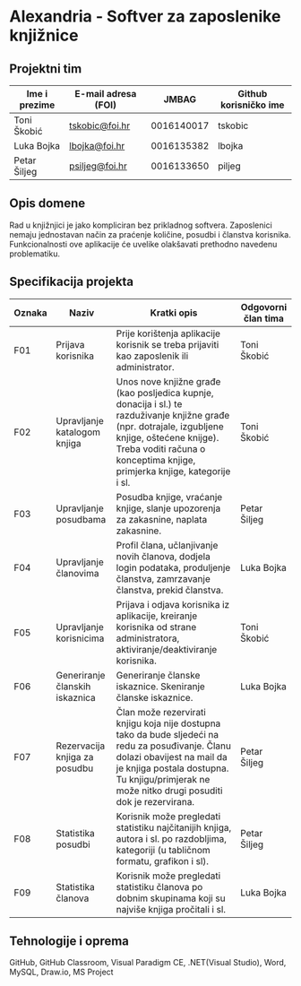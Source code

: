 # Alexandria - Softver za zaposlenike knjižnice

## Projektni tim

Ime i prezime | E-mail adresa (FOI) | JMBAG | Github korisničko ime
------------  | ------------------- | ----- | ---------------------
Toni Škobić | tskobic@foi.hr | 0016140017 | tskobic
Luka Bojka | lbojka@foi.hr | 0016135382 | lbojka
Petar Šiljeg | psiljeg@foi.hr | 0016133650 | piljeg

## Opis domene

Rad u knjižnjici je jako kompliciran bez prikladnog softvera. Zaposlenici nemaju jednostavan način za praćenje količine, posudbi i članstva korisnika. Funkcionalnosti ove aplikacije će uvelike olakšavati prethodno navedenu problematiku.

## Specifikacija projekta

Oznaka | Naziv | Kratki opis | Odgovorni član tima
------ | ----- | ----------- | -------------------
F01 | Prijava korisnika | Prije korištenja aplikacije korisnik se treba prijaviti kao zaposlenik ili administrator. | Toni Škobić
F02 | Upravljanje katalogom knjiga | Unos nove knjižne građe (kao posljedica kupnje, donacija i sl.) te razduživanje knjižne građe (npr. dotrajale, izgubljene knjige, oštećene knijge). Treba voditi računa o konceptima knjige, primjerka knjige, kategorije i sl. | Toni Škobić
F03 | Upravljanje posudbama | Posudba knjige, vraćanje knjige, slanje upozorenja za zakasnine, naplata zakasnine. | Petar Šiljeg
F04 | Upravljanje članovima | Profil člana, učlanjivanje novih članova, dodjela login podataka, produljenje članstva, zamrzavanje članstva, prekid članstva. | Luka Bojka
F05 | Upravljanje korisnicima | Prijava i odjava korisnika iz aplikacije, kreiranje korisnika od strane administratora, aktiviranje/deaktiviranje korisnika. | Toni Škobić
F06 | Generiranje članskih iskaznica | Generiranje članske iskaznice. Skeniranje članske iskaznice. | Luka Bojka
F07 | Rezervacija knjiga za posudbu | Član može rezervirati knjigu koja nije dostupna tako da bude sljedeći na redu za posuđivanje. Članu dolazi obavijest na mail da je knjiga postala dostupna. Tu knjigu/primjerak ne može nitko drugi posuditi dok je rezervirana. | Petar Šiljeg
F08 | Statistika posudbi | Korisnik može pregledati statistiku najčitanijih knjiga, autora i sl. po razdobljima, kategoriji (u tabličnom formatu, grafikon i sl). | Petar Šiljeg
F09 | Statistika članova	 | Korisnik može pregledati statistiku članova po dobnim skupinama koji su najviše knjiga pročitali i sl.	 | Luka Bojka

## Tehnologije i oprema

GitHub, GitHub Classroom, Visual Paradigm CE, .NET(Visual Studio), Word, MySQL, Draw.io, MS Project
